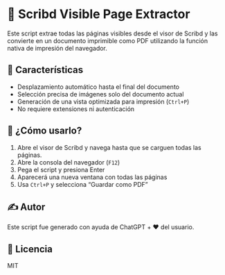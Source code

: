 # 📄 Scribd Visible Page Extractor

Este script extrae todas las páginas visibles desde el visor de Scribd y las convierte en un documento imprimible como PDF utilizando la función nativa de impresión del navegador.

## 🚀 Características

- Desplazamiento automático hasta el final del documento
- Selección precisa de imágenes solo del documento actual
- Generación de una vista optimizada para impresión (`Ctrl+P`)
- No requiere extensiones ni autenticación

## 🧠 ¿Cómo usarlo?

1. Abre el visor de Scribd y navega hasta que se carguen todas las páginas.
2. Abre la consola del navegador (`F12`)
3. Pega el script y presiona Enter
4. Aparecerá una nueva ventana con todas las páginas
5. Usa `Ctrl+P` y selecciona “Guardar como PDF”

## ✍️ Autor

Este script fue generado con ayuda de ChatGPT + ❤️ del usuario.

## 🪪 Licencia

MIT

